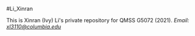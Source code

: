 #Li_Xinran

This is Xinran (Ivy) Li's private repository for QMSS G5072 (2021).
*Email: xl3110@columbia.edu*
